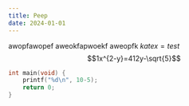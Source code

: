 ```yaml
---
title: Peep
date: 2024-01-01
---
```

awopfawopef
aweokfapwoekf
aweopfk
$katex=test$
$$1x^{2-y}=412y-\sqrt{5}$$

```c
int main(void) {
    printf("%d\n", 10-5);
    return 0;
}
```

